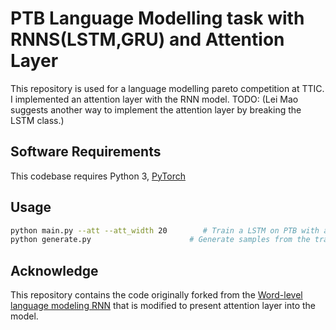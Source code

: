 # PTB Language Modelling task with RNNS(LSTM,GRU) and Attention Layer

This repository is used for a language modelling pareto competition at TTIC. 
I implemented an attention layer with the RNN model. 
TODO: (Lei Mao suggests another way to implement the attention layer by breaking the LSTM class.)

## Software Requirements

This codebase requires Python 3, [PyTorch](http://pytorch.org/)

## Usage

```bash
python main.py --att --att_width 20        # Train a LSTM on PTB with attention layer and set the width of attenion to 20
python generate.py                      # Generate samples from the trained LSTM model.
```

## Acknowledge
This repository contains the code originally forked from the [Word-level language modeling RNN](https://github.com/pytorch/examples/tree/master/word_language_model) that is modified to present attention layer into the model.
